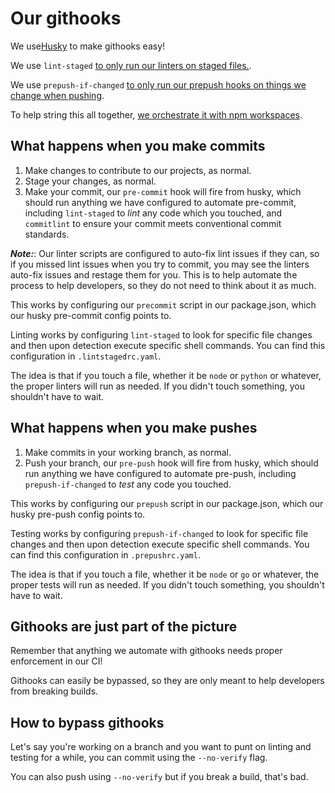 # Our githooks

We use[Husky](https://www.npmjs.com/package/husky) to make githooks easy!

We use `lint-staged` [to only run our linters on staged files.](https://www.npmjs.com/package/lint-staged).

We use `prepush-if-changed` [to only run our prepush hooks on things we change when pushing](https://www.npmjs.com/package/prepush-if-changed).

To help string this all together, [we orchestrate it with npm workspaces](https://docs.npmjs.com/cli/v7/using-npm/workspaces).

## What happens when you make commits

1. Make changes to contribute to our projects, as normal.
1. Stage your changes, as normal. 
1. Make your commit, our `pre-commit` hook will fire from husky, which should run anything we have configured to automate pre-commit, including `lint-staged` to *lint* any code which you touched, and `commitlint` to ensure your commit meets conventional commit standards.

**_Note:_**: Our linter scripts are configured to auto-fix lint issues if they can, so if you missed lint issues when you try to commit, you may see the linters auto-fix issues and restage them for you. This is to help automate the process to help developers, so they do not need to think about it as much.

This works by configuring our `precommit` script in our package.json, which our husky pre-commit config points to.

Linting works by configuring `lint-staged` to look for specific file changes and then upon detection execute specific shell commands. You can find this configuration in `.lintstagedrc.yaml`.

The idea is that if you touch a file, whether it be `node` or `python` or whatever, the proper linters will run as needed. If you didn't touch something, you shouldn't have to wait.

## What happens when you make pushes

1. Make commits in your working branch, as normal.
1. Push your branch, our `pre-push` hook will fire from husky, which should run anything we have configured to automate pre-push, including `prepush-if-changed` to *test* any code you touched.

This works by configuring our `prepush` script in our package.json, which our husky pre-push config points to.

Testing works by configuring `prepush-if-changed` to look for specific file changes and then upon detection execute specific shell commands. You can find this configuration in `.prepushrc.yaml`.

The idea is that if you touch a file, whether it be `node` or `go` or whatever, the proper tests will run as needed. If you didn't touch something, you shouldn't have to wait.

## Githooks are just part of the picture

Remember that anything we automate with githooks needs proper enforcement in our CI!

Githooks can easily be bypassed, so they are only meant to help developers from breaking builds.

## How to bypass githooks

Let's say you're working on a branch and you want to punt on linting and testing for a while, you can commit using the `--no-verify` flag.

You can also push using `--no-verify` but if you break a build, that's bad.